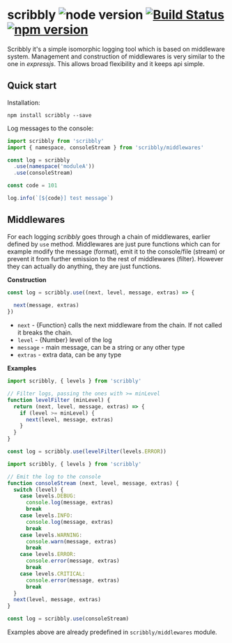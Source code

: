 # scribbly ![node version](https://img.shields.io/node/v/scribbly.svg) [![Build Status](https://travis-ci.org/pawelgalazka/scribbly.svg?branch=master)](https://travis-ci.org/pawelgalazka/scribbly) [![npm version](https://badge.fury.io/js/scribbly.svg)](https://badge.fury.io/js/scribbly)

Scribbly it's a simple isomorphic logging tool which is based on middleware system. Management and 
construction of middlewares is very similar to the one in *expressjs*. 
This allows broad flexibility and it keeps api simple.

## Quick start

Installation:

    npm install scribbly --save
    

Log messages to the console:

```javascript
import scribbly from 'scribbly'
import { namespace, consoleStream } from 'scribbly/middlewares'

const log = scribbly
  .use(namespace('moduleA'))
  .use(consoleStream)

const code = 101

log.info(`[${code}] test message`)
```

## Middlewares

For each logging *scribbly* goes through a chain of middlewares, earlier defined 
by `use` method. Middlewares are just pure functions which can for example modify the 
message (format), emit it to the console/file (stream) or prevent it from further 
emission to the rest of middlewares (filter). However they can actually do anything, 
they are just functions.

**Construction**

```javascript
const log = scribbly.use((next, level, message, extras) => {
  
  next(message, extras)
})
```

- `next` - {Function} calls the next middleware from the chain. If not called it breaks the chain.
- `level` - {Number} level of the log
- `message` - main message, can be a string or any other type
- `extras` - extra data, can be any type

**Examples**

```javascript
import scribbly, { levels } from 'scribbly'

// Filter logs, passing the ones with >= minLevel
function levelFilter (minLevel) {
  return (next, level, message, extras) => {
    if (level >= minLevel) {
      next(level, message, extras)
    }
  }
}

const log = scribbly.use(levelFilter(levels.ERROR))
```

```javascript
import scribbly, { levels } from 'scribbly'

// Emit the log to the console
function consoleStream (next, level, message, extras) {
  switch (level) {
    case levels.DEBUG:
      console.log(message, extras)
      break
    case levels.INFO:
      console.log(message, extras)
      break
    case levels.WARNING:
      console.warn(message, extras)
      break
    case levels.ERROR:
      console.error(message, extras)
      break
    case levels.CRITICAL:
      console.error(message, extras)
      break
  }
  next(level, message, extras)
}

const log = scribbly.use(consoleStream)
```

Examples above are already predefined in `scribbly/middlewares` module.